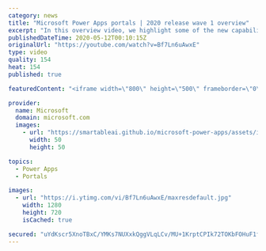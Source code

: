 ```yaml
---
category: news
title: "Microsoft Power Apps portals | 2020 release wave 1 overview"
excerpt: "In this overview video, we highlight some of the new capabilities included in the latest update to Microsoft Power Apps portals.     Here are the capabilities covered:   •    Power BI integration, so you can quickly add Power BI reports, tables, and dashboards to your portals without coding.  •    Themes"
publishedDateTime: 2020-05-12T00:10:15Z
originalUrl: "https://youtube.com/watch?v=Bf7Ln6uAwxE"
type: video
quality: 154
heat: 154
published: true

featuredContent: "<iframe width=\"800\" height=\"500\" frameborder=\"0\" src=\"https://www.youtube.com/embed/Bf7Ln6uAwxE\" allow=\"accelerometer; autoplay; encrypted-media; gyroscope; picture-in-picture\" allowfullscreen></iframe>"

provider:
  name: Microsoft
  domain: microsoft.com
  images:
    - url: "https://smartableai.github.io/microsoft-power-apps/assets/images/organizations/microsoft.com-50x50.jpg"
      width: 50
      height: 50

topics:
  - Power Apps
  - Portals

images:
  - url: "https://i.ytimg.com/vi/Bf7Ln6uAwxE/maxresdefault.jpg"
    width: 1280
    height: 720
    isCached: true

secured: "uYdKscr5XnoTBxC/YMKs7NUXxkQggVLqLCv/MU+1KrptCPIk72TOKbFOHuF1fFU50YHmxQCWx/yuIQKGxfpWhcJ6K7TLMaVLGvcad9gX5EUaHb5ueT4wPlDZys+eN5QIkXJNJELykYXurjg1BDJw+g8sMrl09S3jl69GhZ9DSCXDgQjy1NOvpxzFzCA2DyYwJkn3Shxv25HItAHQ/UIgZttqfKtdlyd9YXFhbxKcXZAIaNurYgBlpMxSGAd/iQD1jZuSqxs8KC4+t1KZ13N0P4qlmryvP30l4bF1MaFp8xns/x3LNCs8e5Pt+K67j+5rd3hPjfytCaN67HtPc8Wc/6Z0u+1IM/rChOcL8DhLd5ulP6uuhjZsBkPoX1Jx1KR+95GMY3WMm1QC2WDK5SBj6IArPGJ5v8MjXqWVb/wvRc+bFz3wKIsEON87BTQoWPxw;207pFeaJu8tzMPq4iISBrw=="
---
```


